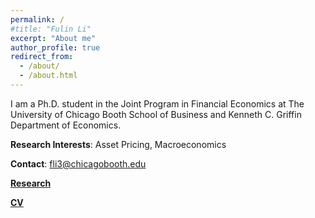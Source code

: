 ```yaml
---
permalink: /
#title: "Fulin Li"
excerpt: "About me"
author_profile: true
redirect_from: 
  - /about/
  - /about.html
---
```


I am a Ph.D. student in the Joint Program in Financial Economics at The University of Chicago Booth School of Business and Kenneth C. Griffin Department of Economics.

**Research Interests**: Asset Pricing, Macroeconomics

**Contact**: fli3@chicagobooth.edu

[**Research**]([/research/])

[**CV**](../files/CV_Fulin_Li.pdf)

<!---**CV**: Coming soon.--->
